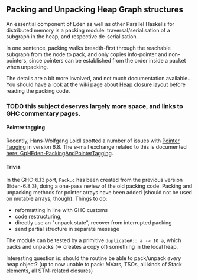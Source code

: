 ## Packing and Unpacking Heap Graph structures


An essential component of Eden as well as other Parallel Haskells for distributed memory is a packing module: traversal/serialisation of a subgraph in the heap, and respective de-serialisation.


In one sentence, packing walks breadth-first through the reachable subgraph from the node to pack, and only copies info-pointer and non-pointers, since pointers can be established from the order inside a packet when unpacking.


The details are a bit more involved, and not much documentation available... 
You should have a look at the wiki page about [Heap closure layout](commentary/rts/storage/heap-objects) before reading the packing code.

### TODO this subject deserves largely more space, and links to GHC commentary pages.

#### Pointer tagging


Recently, Hans-Wolfgang Loidl spotted a number of issues with [Pointer Tagging](semi-tagging) in version 6.8.
The e-mail exchange related to this is documented [here: GpHEden-PackingAndPointerTagging](gp-h-eden/packing-and-pointer-tagging).

#### Trivia


In the GHC-6.13 port, `Pack.c` has been created from the previous version (Eden-6.8.3), doing a one-pass review of the old packing code. Packing and unpacking methods for pointer arrays have been added (should not be used on mutable arrays, though). 
Things to do:

- reformatting in line with GHC customs
- code restructuring,
- directly use an "unpack state", recover from interrupted packing 
- send partial structure in separate message


The module can be tested by a primitive `duplicate#:: a -> IO a`, which  packs and unpacks (=\> creates a copy of) something in the local heap.


Interesting question is: should the routine be able to pack/unpack _every_ heap object? 
(up to now unable to pack: MVars,  TSOs, all kinds of Stack elements, all STM-related closures)
